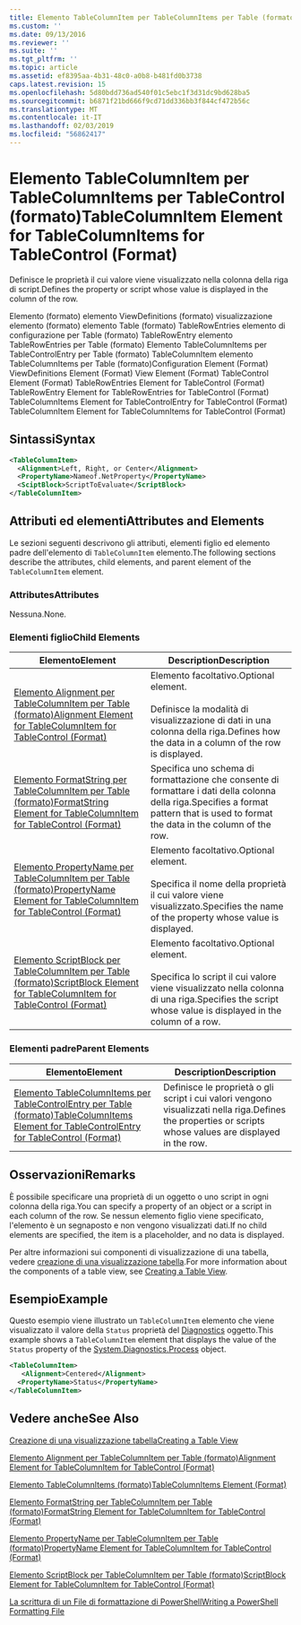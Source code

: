```yaml
---
title: Elemento TableColumnItem per TableColumnItems per Table (formato) | Microsoft Docs
ms.custom: ''
ms.date: 09/13/2016
ms.reviewer: ''
ms.suite: ''
ms.tgt_pltfrm: ''
ms.topic: article
ms.assetid: ef8395aa-4b31-48c0-a0b8-b481fd0b3738
caps.latest.revision: 15
ms.openlocfilehash: 5d80bdd736ad540f01c5ebc1f3d31dc9bd628ba5
ms.sourcegitcommit: b6871f21bd666f9cd71dd336bb3f844cf472b56c
ms.translationtype: MT
ms.contentlocale: it-IT
ms.lasthandoff: 02/03/2019
ms.locfileid: "56862417"
---
```

# <a name="tablecolumnitem-element-for-tablecolumnitems-for-tablecontrol-format"></a><span data-ttu-id="6422c-102">Elemento TableColumnItem per TableColumnItems per TableControl (formato)</span><span class="sxs-lookup"><span data-stu-id="6422c-102">TableColumnItem Element for TableColumnItems for TableControl (Format)</span></span>

<span data-ttu-id="6422c-103">Definisce le proprietà il cui valore viene visualizzato nella colonna della riga di script.</span><span class="sxs-lookup"><span data-stu-id="6422c-103">Defines the property or script whose value is displayed in the column of the row.</span></span>

<span data-ttu-id="6422c-104">Elemento (formato) elemento ViewDefinitions (formato) visualizzazione elemento (formato) elemento Table (formato) TableRowEntries elemento di configurazione per Table (formato) TableRowEntry elemento TableRowEntries per Table (formato) Elemento TableColumnItems per TableControlEntry per Table (formato) TableColumnItem elemento TableColumnItems per Table (formato)</span><span class="sxs-lookup"><span data-stu-id="6422c-104">Configuration Element (Format) ViewDefinitions Element (Format) View Element (Format) TableControl Element (Format) TableRowEntries Element for TableControl (Format) TableRowEntry Element for TableRowEntries for TableControl (Format) TableColumnItems Element for TableControlEntry for TableControl (Format) TableColumnItem Element for TableColumnItems for TableControl (Format)</span></span>

## <a name="syntax"></a><span data-ttu-id="6422c-105">Sintassi</span><span class="sxs-lookup"><span data-stu-id="6422c-105">Syntax</span></span>

```xml
<TableColumnItem>
  <Alignment>Left, Right, or Center</Alignment>
  <PropertyName>Nameof.NetProperty</PropertyName>
  <SciptBlock>ScriptToEvaluate</ScriptBlock>
</TableColumnItem>
```

## <a name="attributes-and-elements"></a><span data-ttu-id="6422c-106">Attributi ed elementi</span><span class="sxs-lookup"><span data-stu-id="6422c-106">Attributes and Elements</span></span>

<span data-ttu-id="6422c-107">Le sezioni seguenti descrivono gli attributi, elementi figlio ed elemento padre dell'elemento di `TableColumnItem` elemento.</span><span class="sxs-lookup"><span data-stu-id="6422c-107">The following sections describe the attributes, child elements, and parent element of the `TableColumnItem` element.</span></span>

### <a name="attributes"></a><span data-ttu-id="6422c-108">Attributes</span><span class="sxs-lookup"><span data-stu-id="6422c-108">Attributes</span></span>

<span data-ttu-id="6422c-109">Nessuna.</span><span class="sxs-lookup"><span data-stu-id="6422c-109">None.</span></span>

### <a name="child-elements"></a><span data-ttu-id="6422c-110">Elementi figlio</span><span class="sxs-lookup"><span data-stu-id="6422c-110">Child Elements</span></span>

|<span data-ttu-id="6422c-111">Elemento</span><span class="sxs-lookup"><span data-stu-id="6422c-111">Element</span></span>|<span data-ttu-id="6422c-112">Description</span><span class="sxs-lookup"><span data-stu-id="6422c-112">Description</span></span>|
|-------------|-----------------|
|[<span data-ttu-id="6422c-113">Elemento Alignment per TableColumnItem per Table (formato)</span><span class="sxs-lookup"><span data-stu-id="6422c-113">Alignment Element for TableColumnItem for TableControl (Format)</span></span>](./alignment-element-for-tablecolumnitem-for-tablecontrol-format.md)|<span data-ttu-id="6422c-114">Elemento facoltativo.</span><span class="sxs-lookup"><span data-stu-id="6422c-114">Optional element.</span></span><br /><br /> <span data-ttu-id="6422c-115">Definisce la modalità di visualizzazione di dati in una colonna della riga.</span><span class="sxs-lookup"><span data-stu-id="6422c-115">Defines how the data in a column of the row is displayed.</span></span>|
|[<span data-ttu-id="6422c-116">Elemento FormatString per TableColumnItem per Table (formato)</span><span class="sxs-lookup"><span data-stu-id="6422c-116">FormatString Element for TableColumnItem for TableControl (Format)</span></span>](./formatstring-element-for-tablecolumnitem-for-tablecontrol-format.md)|<span data-ttu-id="6422c-117">Specifica uno schema di formattazione che consente di formattare i dati della colonna della riga.</span><span class="sxs-lookup"><span data-stu-id="6422c-117">Specifies a format pattern that is used to format the data in the column of the row.</span></span>|
|[<span data-ttu-id="6422c-118">Elemento PropertyName per TableColumnItem per Table (formato)</span><span class="sxs-lookup"><span data-stu-id="6422c-118">PropertyName Element for TableColumnItem for TableControl (Format)</span></span>](./propertyname-element-for-tablecolumnitem-for-tablecontrol-format.md)|<span data-ttu-id="6422c-119">Elemento facoltativo.</span><span class="sxs-lookup"><span data-stu-id="6422c-119">Optional element.</span></span><br /><br /> <span data-ttu-id="6422c-120">Specifica il nome della proprietà il cui valore viene visualizzato.</span><span class="sxs-lookup"><span data-stu-id="6422c-120">Specifies the name of the property whose value is displayed.</span></span>|
|[<span data-ttu-id="6422c-121">Elemento ScriptBlock per TableColumnItem per Table (formato)</span><span class="sxs-lookup"><span data-stu-id="6422c-121">ScriptBlock Element for TableColumnItem for TableControl (Format)</span></span>](./scriptblock-element-for-tablecolumnitem-for-tablecontrol-format.md)|<span data-ttu-id="6422c-122">Elemento facoltativo.</span><span class="sxs-lookup"><span data-stu-id="6422c-122">Optional element.</span></span><br /><br /> <span data-ttu-id="6422c-123">Specifica lo script il cui valore viene visualizzato nella colonna di una riga.</span><span class="sxs-lookup"><span data-stu-id="6422c-123">Specifies the script whose value is displayed in the column of a row.</span></span>|

### <a name="parent-elements"></a><span data-ttu-id="6422c-124">Elementi padre</span><span class="sxs-lookup"><span data-stu-id="6422c-124">Parent Elements</span></span>

|<span data-ttu-id="6422c-125">Elemento</span><span class="sxs-lookup"><span data-stu-id="6422c-125">Element</span></span>|<span data-ttu-id="6422c-126">Description</span><span class="sxs-lookup"><span data-stu-id="6422c-126">Description</span></span>|
|-------------|-----------------|
|[<span data-ttu-id="6422c-127">Elemento TableColumnItems per TableControlEntry per Table (formato)</span><span class="sxs-lookup"><span data-stu-id="6422c-127">TableColumnItems Element for TableControlEntry for TableControl (Format)</span></span>](./tablecolumnitems-element-for-tablerowentry-for-tablecontrol-format.md)|<span data-ttu-id="6422c-128">Definisce le proprietà o gli script i cui valori vengono visualizzati nella riga.</span><span class="sxs-lookup"><span data-stu-id="6422c-128">Defines the properties or scripts whose values are displayed in the row.</span></span>|

## <a name="remarks"></a><span data-ttu-id="6422c-129">Osservazioni</span><span class="sxs-lookup"><span data-stu-id="6422c-129">Remarks</span></span>

<span data-ttu-id="6422c-130">È possibile specificare una proprietà di un oggetto o uno script in ogni colonna della riga.</span><span class="sxs-lookup"><span data-stu-id="6422c-130">You can specify a property of an object or a script in each column of the row.</span></span> <span data-ttu-id="6422c-131">Se nessun elemento figlio viene specificato, l'elemento è un segnaposto e non vengono visualizzati dati.</span><span class="sxs-lookup"><span data-stu-id="6422c-131">If no child elements are specified, the item is a placeholder, and no data is displayed.</span></span>

<span data-ttu-id="6422c-132">Per altre informazioni sui componenti di visualizzazione di una tabella, vedere [creazione di una visualizzazione tabella](./creating-a-table-view.md).</span><span class="sxs-lookup"><span data-stu-id="6422c-132">For more information about the components of a table view, see [Creating a Table View](./creating-a-table-view.md).</span></span>

## <a name="example"></a><span data-ttu-id="6422c-133">Esempio</span><span class="sxs-lookup"><span data-stu-id="6422c-133">Example</span></span>

<span data-ttu-id="6422c-134">Questo esempio viene illustrato un `TableColumnItem` elemento che viene visualizzato il valore della `Status` proprietà del [Diagnostics](/dotnet/api/System.Diagnostics.Process) oggetto.</span><span class="sxs-lookup"><span data-stu-id="6422c-134">This example shows a `TableColumnItem` element that displays the value of the `Status` property of the [System.Diagnostics.Process](/dotnet/api/System.Diagnostics.Process) object.</span></span>

```xml
<TableColumnItem>
   <Alignment>Centered</Alignment>
  <PropertyName>Status</PropertyName>
</TableColumnItem>

```

## <a name="see-also"></a><span data-ttu-id="6422c-135">Vedere anche</span><span class="sxs-lookup"><span data-stu-id="6422c-135">See Also</span></span>

[<span data-ttu-id="6422c-136">Creazione di una visualizzazione tabella</span><span class="sxs-lookup"><span data-stu-id="6422c-136">Creating a Table View</span></span>](./creating-a-table-view.md)

[<span data-ttu-id="6422c-137">Elemento Alignment per TableColumnItem per Table (formato)</span><span class="sxs-lookup"><span data-stu-id="6422c-137">Alignment Element for TableColumnItem for TableControl (Format)</span></span>](./alignment-element-for-tablecolumnitem-for-tablecontrol-format.md)

[<span data-ttu-id="6422c-138">Elemento TableColumnItems (formato)</span><span class="sxs-lookup"><span data-stu-id="6422c-138">TableColumnItems Element (Format)</span></span>](./tablecolumnitems-element-for-tablerowentry-for-tablecontrol-format.md)

[<span data-ttu-id="6422c-139">Elemento FormatString per TableColumnItem per Table (formato)</span><span class="sxs-lookup"><span data-stu-id="6422c-139">FormatString Element for TableColumnItem for TableControl (Format)</span></span>](./formatstring-element-for-tablecolumnitem-for-tablecontrol-format.md)

[<span data-ttu-id="6422c-140">Elemento PropertyName per TableColumnItem per Table (formato)</span><span class="sxs-lookup"><span data-stu-id="6422c-140">PropertyName Element for TableColumnItem for TableControl (Format)</span></span>](./propertyname-element-for-tablecolumnitem-for-tablecontrol-format.md)

[<span data-ttu-id="6422c-141">Elemento ScriptBlock per TableColumnItem per Table (formato)</span><span class="sxs-lookup"><span data-stu-id="6422c-141">ScriptBlock Element for TableColumnItem for TableControl (Format)</span></span>](./scriptblock-element-for-tablecolumnitem-for-tablecontrol-format.md)

[<span data-ttu-id="6422c-142">La scrittura di un File di formattazione di PowerShell</span><span class="sxs-lookup"><span data-stu-id="6422c-142">Writing a PowerShell Formatting File</span></span>](./writing-a-powershell-formatting-file.md)
